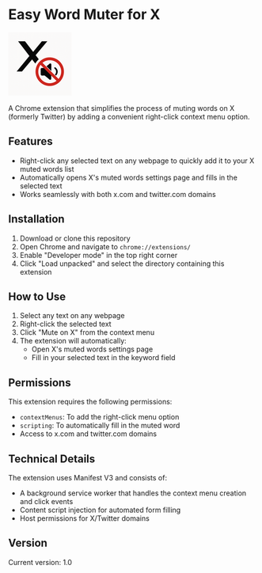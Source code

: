 # Easy Word Muter for X

![Extension Icon](icon128.png)

A Chrome extension that simplifies the process of muting words on X (formerly Twitter) by adding a convenient right-click context menu option.

## Features

- Right-click any selected text on any webpage to quickly add it to your X muted words list
- Automatically opens X's muted words settings page and fills in the selected text
- Works seamlessly with both x.com and twitter.com domains

## Installation

1. Download or clone this repository
2. Open Chrome and navigate to `chrome://extensions/`
3. Enable "Developer mode" in the top right corner
4. Click "Load unpacked" and select the directory containing this extension

## How to Use

1. Select any text on any webpage
2. Right-click the selected text
3. Click "Mute on X" from the context menu
4. The extension will automatically:
   - Open X's muted words settings page
   - Fill in your selected text in the keyword field

## Permissions

This extension requires the following permissions:
- `contextMenus`: To add the right-click menu option
- `scripting`: To automatically fill in the muted word
- Access to x.com and twitter.com domains

## Technical Details

The extension uses Manifest V3 and consists of:
- A background service worker that handles the context menu creation and click events
- Content script injection for automated form filling
- Host permissions for X/Twitter domains

## Version

Current version: 1.0
